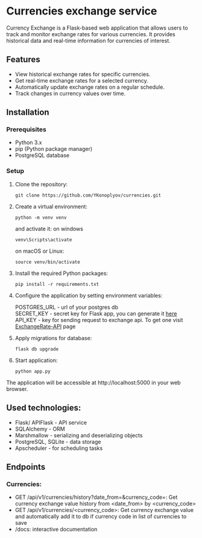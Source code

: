 # Currencies exchange service


Currency Exchange is a Flask-based web application that allows users to track and monitor exchange rates for various currencies. It provides historical data and real-time information for currencies of interest.

## Features

- View historical exchange rates for specific currencies.
- Get real-time exchange rates for a selected currency.
- Automatically update exchange rates on a regular schedule.
- Track changes in currency values over time.

## Installation

### Prerequisites

- Python 3.x
- pip (Python package manager)
- PostgreSQL database

### Setup

1. Clone the repository:

   ```shell
   git clone https://github.com/YKonoplyov/currencies.git
   ```
2. Create a virtual environment:
    ```shell
   python -m venv venv
   ```
    and activate it:
    on windows
   ```shell
   venv\Scripts\activate 
   ```
   on macOS or Linux:
    ```shell
    source venv/bin/activate 
    ```
3. Install the required Python packages:
    ```shell
    pip install -r requirements.txt
    ```
4. Configure the application by setting environment variables:

    POSTGRES_URL - url of your postgres db\
    SECRET_KEY - secret key for Flask app, you can generate it [here](https://djecrety.ir/)\
    API_KEY - key for sending request to exchange api. To get one visit [ExchangeRate-API](https://www.exchangerate-api.com/) page

5. Apply migrations for database:
    ```shell
   flask db upgrade
    ```
6. Start application:
    ```shell
    python app.py
    ```
The application will be accessible at http://localhost:5000 in your web browser.

## Used technologies:

- Flask/ APIFlask - API service
- SQLAlchemy - ORM
- Marshmallow - serializing and deserializing objects
- PostgreSQL, SQLite - data storage
- Apscheduler - for scheduling tasks

## Endpoints
### Currencies:
- GET /api/v1/currencies/history?date_from=<YYYY-MM-DD>&currency_code=<USD>:
Get currency exchange value history from <date_from> by <currency_code>
- GET /api/v1/currencies/<currency_code>:
Get currency exchange value and automatically add it to db if currency code in list of currencies to save
- /docs: interactive documentation